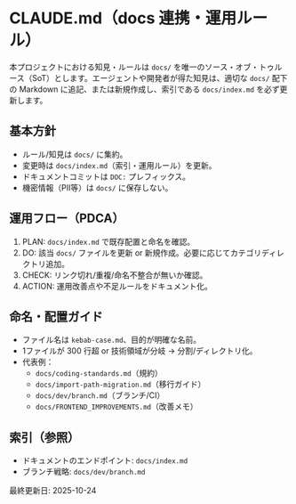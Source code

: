 # CLAUDE.md（docs 連携・運用ルール）

本プロジェクトにおける知見・ルールは `docs/` を唯一のソース・オブ・トゥルース（SoT）とします。エージェントや開発者が得た知見は、適切な `docs/` 配下の Markdown に追記、または新規作成し、索引である `docs/index.md` を必ず更新します。

## 基本方針
- ルール/知見は `docs/` に集約。
- 変更時は `docs/index.md`（索引・運用ルール）を更新。
- ドキュメントコミットは `DOC:` プレフィックス。
- 機密情報（PII等）は `docs/` に保存しない。

## 運用フロー（PDCA）
1. PLAN: `docs/index.md` で既存配置と命名を確認。
2. DO: 該当 `docs/` ファイルを更新 or 新規作成。必要に応じてカテゴリディレクトリ追加。
3. CHECK: リンク切れ/重複/命名不整合が無いか確認。
4. ACTION: 運用改善点や不足ルールをドキュメント化。

## 命名・配置ガイド
- ファイル名は `kebab-case.md`、目的が明確な名前。
- 1ファイルが 300 行超 or 技術領域が分岐 → 分割/ディレクトリ化。
- 代表例：
  - `docs/coding-standards.md`（規約）
  - `docs/import-path-migration.md`（移行ガイド）
  - `docs/dev/branch.md`（ブランチ/CI）
  - `docs/FRONTEND_IMPROVEMENTS.md`（改善メモ）

## 索引（参照）
- ドキュメントのエンドポイント: `docs/index.md`
- ブランチ戦略: `docs/dev/branch.md`

最終更新日: 2025-10-24